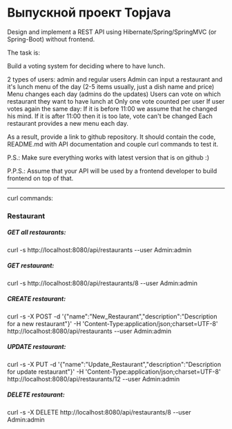 # Выпускной проект Topjava

Design and implement a REST API using Hibernate/Spring/SpringMVC (or Spring-Boot) without frontend.

The task is:

Build a voting system for deciding where to have lunch.

2 types of users: admin and regular users
Admin can input a restaurant and it's lunch menu of the day (2-5 items usually, just a dish name and price)
Menu changes each day (admins do the updates)
Users can vote on which restaurant they want to have lunch at
Only one vote counted per user
If user votes again the same day:
If it is before 11:00 we assume that he changed his mind.
If it is after 11:00 then it is too late, vote can't be changed
Each restaurant provides a new menu each day.

As a result, provide a link to github repository. It should contain the code, README.md with API documentation and couple curl commands to test it.

P.S.: Make sure everything works with latest version that is on github :)

P.P.S.: Assume that your API will be used by a frontend developer to build frontend on top of that.
______________________________________
curl commands:

<h3>Restaurant</h3>

<h5>GET all restaurants:</h5>
curl -s http://localhost:8080/api/restaurants --user Admin:admin

<h5>GET restaurant:</h5>
curl -s http://localhost:8080/api/restaurants/8 --user Admin:admin

<h5>CREATE restaurant:</h5>
curl -s -X POST -d '{"name":"New_Restaurant","description":"Description for a new restaurant"}' -H 
'Content-Type:application/json;charset=UTF-8' 
http://localhost:8080/api/restaurants --user Admin:admin

<h5>UPDATE restaurant:</h5>
curl -s -X PUT -d '{"name":"Update_Restaurant","description":"Description for update restaurant"}' -H
'Content-Type:application/json;charset=UTF-8'
http://localhost:8080/api/restaurants/12 --user Admin:admin

<h5>DELETE restaurant:</h5>
curl -s -X DELETE http://localhost:8080/api/restaurants/8 --user Admin:admin
